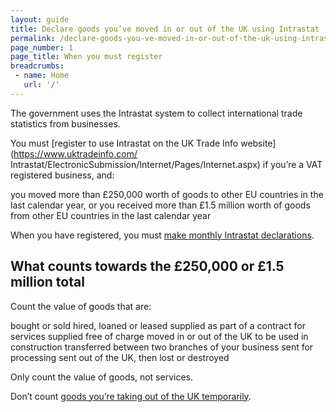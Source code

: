 ```yaml
---
layout: guide
title: Declare goods you’ve moved in or out of the UK using Intrastat
permalink: /declare-goods-you-ve-moved-in-or-out-of-the-uk-using-intrastat/when-you-must-register.html
page_number: 1
page_title: When you must register
breadcrumbs:
 - name: Home
   url: '/'
---
```

The government uses the Intrastat system to collect international trade statistics from businesses.

You must [register to use Intrastat on the UK Trade Info website](https://www.uktradeinfo.com/
Intrastat/ElectronicSubmission/Internet/Pages/Internet.aspx) if you’re a VAT registered business, and:

you moved more than £250,000 worth of goods to other EU countries in the last calendar year, or
you received more than £1.5 million worth of goods from other EU countries in the last calendar year

When you have registered, you must [make monthly Intrastat declarations](/declare-goods-you-ve-moved-in-or-out-of-the-uk-using-intrastat/make-an-intrastat-declaration.html).

## What counts towards the £250,000 or £1.5 million total

Count the value of goods that are:

bought or sold
hired, loaned or leased
supplied as part of a contract for services
supplied free of charge
moved in or out of the UK to be used in construction
transferred between two branches of your business
sent for processing
sent out of the UK, then lost or destroyed

Only count the value of goods, not services.

Don’t count [goods you’re taking out of the UK temporarily](/).
